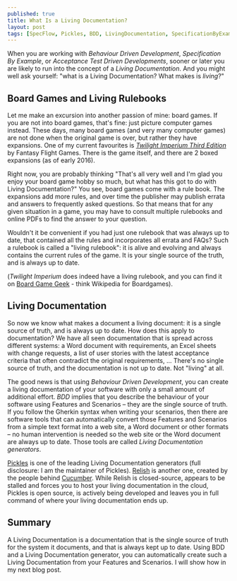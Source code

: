 ```yaml
---
published: true
title: What Is a Living Documentation?
layout: post
tags: [SpecFlow, Pickles, BDD, LivingDocumentation, SpecificationByExample]
---
```

When you are working with *Behaviour Driven Development*, *Specification By Example*, or *Acceptance Test Driven Developments*, sooner or later you are likely to run into the concept of a *Living Documentation*. And you might well ask yourself: "what is a Living Documentation? What makes is *living*?"

## Board Games and Living Rulebooks

Let me make an excursion into another passion of mine: board games. If you are not into board games, that's fine: just picture computer games instead. These days, many board games (and very many computer games) are not done when the original game is over, but rather they have expansions. One of my current favourites is [*Twilight Imperium Third Edition*](https://www.fantasyflightgames.com/en/products/twilight-imperium-3rd-edition/) by Fantasy Flight Games. There is the game itself, and there are 2 boxed expansions (as of early 2016).

Right now, you are probably thinking "That's all very well and I'm glad you enjoy your board game hobby so much, but what has this got to do with Living Documentation?" You see, board games come with a rule book. The expansions add more rules, and over time the publisher may publish errata and answers to frequently asked questions. So that means that for any given situation in a game, you may have to consult multiple rulebooks and online PDFs to find the answer to your question.

Wouldn't it be convenient if you had just one rulebook that was always up to date, that contained all the rules and incorporates all errata and FAQs? Such a rulebook is called a "living rulebook": it is alive and evolving and always contains the current rules of the game. It is your single source of the truth, and is always up to date.

(*Twilight Imperium* does indeed have a living rulebook, and you can find it on [Board Game Geek](https://boardgamegeek.com/filepage/75151/twilight-imperium-living-rulebook) - think Wikipedia for Boardgames).

## Living Documentation

So now we know what makes a document a living document: it is a single source of truth, and is always up to date. How does this apply to documentation? We have all seen documentation that is spread across different systems: a Word document with requirements, an Excel sheets with change requests, a list of user stories with the latest acceptance criteria that often contradict the original requirements, ... There's no single source of truth, and the documentation is not up to date. Not "living" at all.

The good news is that using *Behaviour Driven Development*, you can create a living documentation of your software with only a small amount of additional effort. *BDD* implies that you describe the behaviour of your software using Features and Scenarios &ndash; they are the single source of truth. If you follow the Gherkin syntax when writing your scenarios, then there are software tools that can automatically convert those Features and Scenarios from a simple text format into a web site, a Word document or other formats &ndash; no human intervention is needed so the web site or the Word document are always up to date. Those tools are called *Living Documentation generators*.

[Pickles](http://www.picklesdoc.com/) is one of the leading Living Documentation generators (full disclosure: I am the maintainer of Pickles). [Relish](https://relishapp.com/) is another one, created by the people behind [Cucumber](https://cucumber.io/). While Relish is closed-source, appears to be stalled and forces you to host your living documentation in the cloud, Pickles is open source, is actively being developed and leaves you in full command of where your living documentation ends up.

## Summary

A Living Documentation is a documentation that is the single source of truth for the system it documents, and that is always kept up to date. Using BDD and a Living Documentation generator, you can automatically create such a Living Documentation from your Features and Scenarios. I will show how in my next blog post.